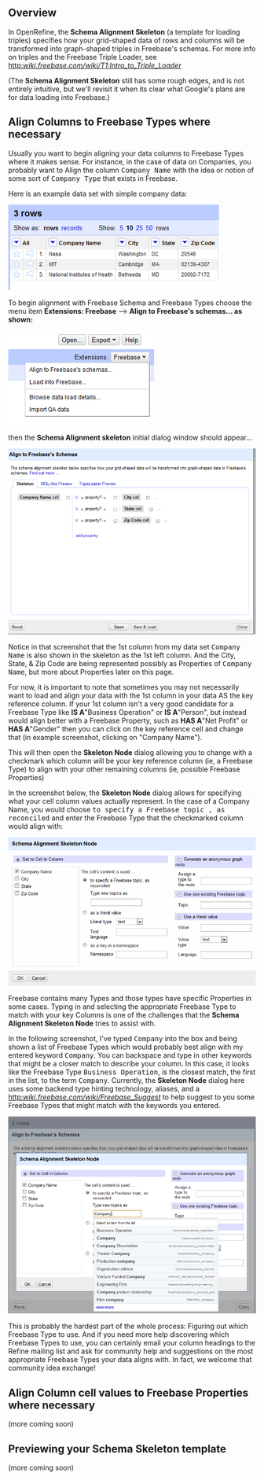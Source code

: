 ## Overview

In OpenRefine, the **Schema Alignment Skeleton** (a template for loading triples) specifies how your grid-shaped data of rows and columns will be transformed into graph-shaped triples in Freebase's schemas. For more info on triples and the Freebase Triple Loader, see [http:_wiki.freebase.com/wiki/T1:Intro\_to\_Triple\_Loader_](Intro+to+Triple+Loader)

(The **Schema Alignment Skeleton** still has some rough edges, and is not entirely intuitive, but we'll revisit it when its clear what Google's plans are for data loading into Freebase.)

## Align Columns to Freebase Types where necessary

Usually you want to begin aligning your data columns to Freebase Types where it makes sense. For instance, in the case of data on Companies, you probably want to Align the column <tt>Company Name</tt> with the idea or notion of some sort of <tt>Company Type</tt> that exists in Freebase.

Here is an example data set with simple company data:

![](images/SchemaAlignment/RefineV2_CompaniesExampleData.png)

To begin alignment with Freebase Schema and Freebase Types choose the menu item **Extensions: Freebase** --> **Align to Freebase's schemas... as shown:**

![](images/SchemaAlignment/RefineV2_ExtensionsMenu_Freebase.png)

then the **Schema Alignment skeleton** initial dialog window should appear...

![](images/SchemaAlignment/RefineV2_Initial%20Skeleton_CompaniesExample.png)

Notice in that screenshot that the 1st column from my data set <tt>Company Name</tt> is also shown in the skeleton as the 1st left column. And the City, State, & Zip Code are being represented possibly as Properties of <tt>Company Name</tt>, but more about Properties later on this page.

For now, it is important to note that sometimes you may not necessarily want to load and align your data with the 1st column in your data AS the key reference column. If your 1st column isn't a very good candidate for a Freebase Type like **IS A**"Business Operation" or **IS A**"Person", but instead would align better with a Freebase Property, such as **HAS A**"Net Profit" or **HAS A**"Gender" then you can click on the key reference cell and change that (in example screenshot, clicking on "Company Name").

This will then open the **Skeleton Node** dialog allowing you to change with a checkmark which column will be your key reference column (ie, a Freebase Type) to align with your other remaining columns (ie, possible Freebase Properties)

In the screenshot below, the **Skeleton Node** dialog allows for specifying what your cell column values actually represent. In the case of a Company Name, you would choose <tt>to specify a Freebase topic , as reconciled</tt> and enter the Freebase Type that the checkmarked column would align with:

![](images/SchemaAlignment/RefineV2_SkeletonNode_CompaniesExample.png)

Freebase contains many Types and those types have specific Properties in some cases. Typing in and selecting the appropriate Freebase Type to match with your key Columns is one of the challenges that the **Schema Alignment Skeleton Node** tries to assist with.

In the following screenshot, I've typed <tt>Company</tt> into the box and being shown a list of Freebase Types which would probably best align with my entered keyword <tt>Company</tt>. You can backspace and type in other keywords that might be a closer match to describe your column. In this case, it looks like the Freebase Type <tt>Business Operation</tt>, is the closest match, the first in the list, to the term <tt>Company</tt>. Currently, the **Skeleton Node** dialog here uses some backend type hinting technology, aliases, and a [http:_wiki.freebase.com/wiki/Freebase\_Suggest_](Freebase+Suggest+component) to help suggest to you some Freebase Types that might match with the keywords you entered.

![](images/SchemaAlignment/RefineV2_SkeletonNode_ColumnType.png)

This is probably the hardest part of the whole process: Figuring out which Freebase Type to use. And if you need more help discovering which Freebase Types to use, you can certainly email your column headings to the Refine mailing list and ask for community help and suggestions on the most appropriate Freebase Types your data aligns with. In fact, we welcome that community idea exchange!

## Align Column cell values to Freebase Properties where necessary

(more coming soon)

## Previewing your Schema Skeleton template

(more coming soon)

